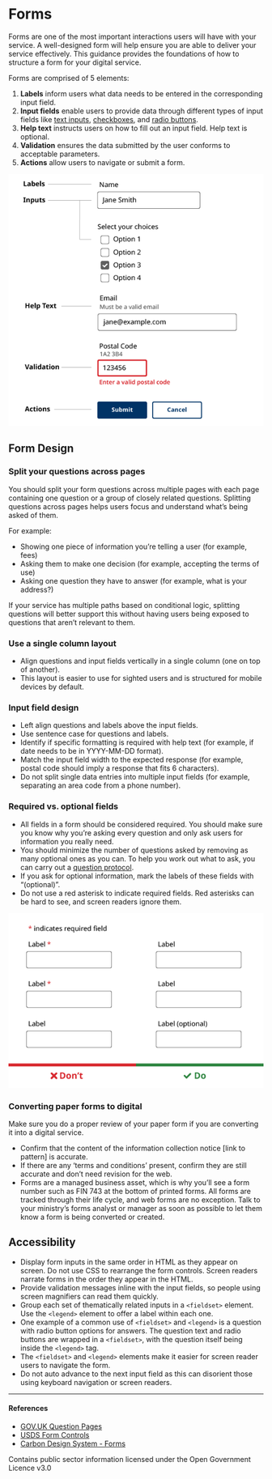 # Forms
Forms are one of the most important interactions users will have with your service. A well-designed form will help ensure you are able to deliver your service effectively. This guidance provides the foundations of how to structure a form for your digital service.

Forms are comprised of 5 elements:
1. **Labels** inform users what data needs to be entered in the corresponding input field.
2. **Input fields** enable users to provide data through different types of input fields like [text inputs](https://developer.gov.bc.ca/Design-System/Text-Input), [checkboxes](https://developer.gov.bc.ca/Design-System/Checkbox), and [radio buttons](https://developer.gov.bc.ca/Design-System/Radio-Button).
3. **Help text** instructs users on how to fill out an input field. Help text is optional.
4. **Validation** ensures the data submitted by the user conforms to acceptable parameters.
5. **Actions** allow users to navigate or submit a form.

![Example of form elements showing placement of labels, input fields, help text, validation, and actions](./Form-structure.png)

## Form Design

### Split your questions across pages
You should split your form questions across multiple pages with each page containing one question or a group of closely related questions. Splitting questions across pages helps users focus and understand what’s being asked of them.

For example:
- Showing one piece of information you’re telling a user (for example, fees)
- Asking them to make one decision (for example, accepting the terms of use)
- Asking one question they have to answer (for example, what is your address?)

If your service has multiple paths based on conditional logic, splitting questions will better support this without having users being exposed to questions that aren’t relevant to them.

### Use a single column layout
- Align questions and input fields vertically in a single column (one on top of another).
- This layout is easier to use for sighted users and is structured for mobile devices by default.

### Input field design
- Left align questions and labels above the input fields.
- Use sentence case for questions and labels.
- Identify if specific formatting is required with help text (for example, if date needs to be in YYYY-MM-DD format).
- Match the input field width to the expected response (for example, postal code should imply a response that fits 6 characters).
- Do not split single data entries into multiple input fields (for example, separating an area code from a phone number).

### Required vs. optional fields
- All fields in a form should be considered required. You should make sure you know why you’re asking every question and only ask users for information you really need.
- You should minimize the number of questions asked by removing as many optional ones as you can. To help you work out what to ask, you can carry out a [question protocol](https://www.uxmatters.com/mt/archives/2010/06/the-question-protocol-how-to-make-sure-every-form-field-is-necessary.php).
- If you ask for optional information, mark the labels of these fields with “(optional)”.
- Do not use a red asterisk to indicate required fields. Red asterisks can be hard to see, and screen readers ignore them.

![Two examples of form layouts. Left image shows two form fields with red asterisks indicating required fields with a caption underneath saying "Don't". Right image shows form fields with only one option indicating "optional" with a caption underneath saying "Do"](optional-example.png)

### Converting paper forms to digital
Make sure you do a proper review of your paper form if you are converting it into a digital service.
- Confirm that the content of the information collection notice [link to pattern] is accurate.
- If there are any ‘terms and conditions’ present, confirm they are still accurate and don’t need revision for the web.
- Forms are a managed business asset, which is why you’ll see a form number such as FIN 743 at the bottom of printed forms. All forms are tracked through their life cycle, and web forms are no exception. Talk to your ministry’s forms analyst or manager as soon as possible to let them know a form is being converted or created.

## Accessibility
- Display form inputs in the same order in HTML as they appear on screen. Do not use CSS to rearrange the form controls. Screen readers narrate forms in the order they appear in the HTML.
- Provide validation messages inline with the input fields, so people using screen magnifiers can read them quickly.
- Group each set of thematically related inputs in a `<fieldset>` element. Use the `<legend>` element to offer a label within each one.
- One example of a common use of `<fieldset>` and `<legend>` is a question with radio button options for answers. The question text and radio buttons are wrapped in a `<fieldset>`, with the question itself being inside the `<legend>` tag.
- The `<fieldset>` and `<legend>` elements make it easier for screen reader users to navigate the form.
- Do not auto advance to the next input field as this can disorient those using keyboard navigation or screen readers.

---
#### References
- [GOV.UK Question Pages](https://design-system.service.gov.uk/patterns/question-pages/)
- [USDS Form Controls](https://v2.designsystem.digital.gov/components/form-controls/)
- [Carbon Design System - Forms](https://www.carbondesignsystem.com/components/form/usage)

Contains public sector information licensed under the Open Government Licence v3.0
